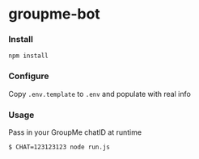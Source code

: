 # groupme-bot

### Install
`npm install`

### Configure
Copy `.env.template` to `.env` and populate with real info

### Usage
Pass in your GroupMe chatID at runtime
```bash
$ CHAT=123123123 node run.js
```

